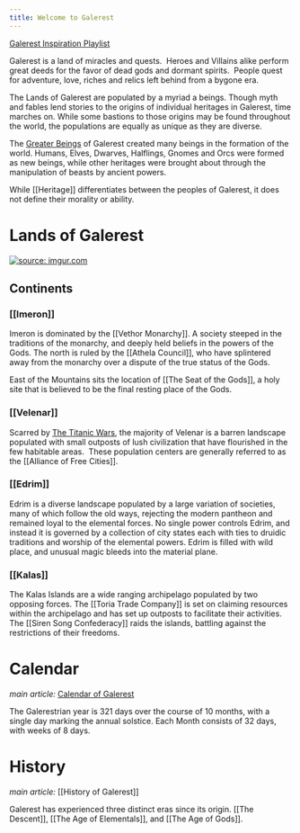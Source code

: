 ```yaml
---
title: Welcome to Galerest
---
```

[Galerest Inspiration Playlist](https://open.spotify.com/playlist/7mcYEehZWzxxXicmvjSp97?si=TkwITvS5S9if192FVYdndQ)

Galerest is a land of miracles and quests.  Heroes and Villains alike perform great deeds for the favor of dead gods and dormant spirits.  People quest for adventure, love, riches and relics left behind from a bygone era.

The Lands of Galerest are populated by a myriad a beings.  Though myth and fables lend stories to the origins of individual heritages in Galerest, time marches on. While some bastions to those origins may be found throughout the world, the populations are equally as unique as they are diverse.

The [Greater Beings](content/Cosmos/Greater%20Beings.md) of Galerest created many beings in the formation of the world.  Humans, Elves, Dwarves, Halflings, Gnomes and Orcs were formed as new beings, while other heritages were brought about through the manipulation of beasts by ancient powers.

While [[Heritage]] differentiates between the peoples of Galerest, it does not define their morality or ability.

# Lands of Galerest

<a href="https://imgur.com/BVqEgBl"><img src="https://i.imgur.com/BVqEgBl.png" title="source: imgur.com" /></a>

## Continents

### [[Imeron]]

Imeron is dominated by the [[Vethor Monarchy]].  A society steeped in the traditions of the monarchy, and deeply held beliefs in the powers of the Gods.  The north is ruled by the [[Athela Council]], who have splintered away from the monarchy over a dispute of the true status of the Gods.

East of the Mountains sits the location of [[The Seat of the Gods]], a holy site that is believed to be the final resting place of the Gods. 
### [[Velenar]]

Scarred by [The Titanic Wars](content/History/The%20Titanic%20Wars.md), the majority of Velenar is a barren landscape populated with small outposts of lush civilization that have flourished in the few habitable areas.  These population centers are generally referred to as the [[Alliance of Free Cities]].


### [[Edrim]]

Edrim is a diverse landscape populated by a large variation of societies, many of which follow the old ways, rejecting the modern pantheon and remained loyal to the elemental forces.  No single power controls Edrim, and instead it is governed by a collection of city states each with ties to druidic traditions and worship of the elemental powers.  Edrim is filled with wild place, and unusual magic bleeds into the material plane.

### [[Kalas]]

The Kalas Islands are a wide ranging archipelago populated by two opposing forces.  The [[Toria Trade Company]] is set on claiming resources within the archipelago and has set up outposts to facilitate their activities.  The [[Siren Song Confederacy]] raids the islands, battling against the restrictions of their freedoms.   

# Calendar

*main article:* [Calendar of Galerest](content/Lore/Calendar%20of%20Galerest.md)

The Galerestrian year is 321 days over the course of 10 months, with a single day marking the annual solstice.  Each Month consists of 32 days, with weeks of 8 days.  

# History

*main article:* [[History of Galerest]]

Galerest has experienced three distinct eras since its origin.  [[The Descent]], [[The Age of Elementals]], and [[The Age of Gods]].